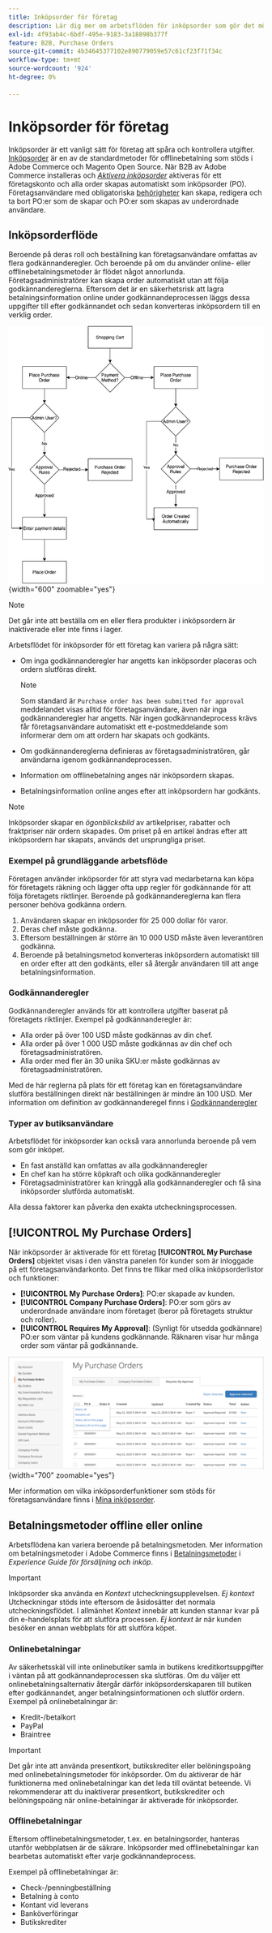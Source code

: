 ```yaml
---
title: Inköpsorder för företag
description: Lär dig mer om arbetsflöden för inköpsorder som gör det möjligt för företag att spåra och kontrollera utgifter.
exl-id: 4f93ab4c-6bdf-495e-9183-3a18898b377f
feature: B2B, Purchase Orders
source-git-commit: 4b34645377102e890779059e57c61cf23f71f34c
workflow-type: tm+mt
source-wordcount: '924'
ht-degree: 0%

---
```


# Inköpsorder för företag

Inköpsorder är ett vanligt sätt för företag att spåra och kontrollera utgifter. [Inköpsorder](../stores-purchase/purchase-order.md) är en av de standardmetoder för offlinebetalning som stöds i Adobe Commerce och Magento Open Source. När B2B av Adobe Commerce installeras och [_Aktivera inköpsorder_](account-company-manage.md#advanced-settings) aktiveras för ett företagskonto och alla order skapas automatiskt som inköpsorder (PO). Företagsanvändare med obligatoriska [behörigheter](account-company-roles-permissions.md) kan skapa, redigera och ta bort PO:er som de skapar och PO:er som skapas av underordnade användare.

## Inköpsorderflöde

Beroende på deras roll och beställning kan företagsanvändare omfattas av flera godkännanderegler. Och beroende på om du använder online- eller offlinebetalningsmetoder är flödet något annorlunda. Företagsadministratörer kan skapa order automatiskt utan att följa godkännandereglerna. Eftersom det är en säkerhetsrisk att lagra betalningsinformation online under godkännandeprocessen läggs dessa uppgifter till efter godkännandet och sedan konverteras inköpsordern till en verklig order.

![Inköpsorderflöde](./assets/purchase-order-flow.png){width="600" zoomable="yes"}

>[!NOTE]
>
>Det går inte att beställa om en eller flera produkter i inköpsordern är inaktiverade eller inte finns i lager.

Arbetsflödet för inköpsorder för ett företag kan variera på några sätt:

- Om inga godkännanderegler har angetts kan inköpsorder placeras och ordern slutföras direkt.

  >[!NOTE]
  >
  >Som standard är `Purchase order has been submitted for approval` meddelandet visas alltid för företagsanvändare, även när inga godkännanderegler har angetts. När ingen godkännandeprocess krävs får företagsanvändare automatiskt ett e-postmeddelande som informerar dem om att ordern har skapats och godkänts.

- Om godkännandereglerna definieras av företagsadministratören, går användarna igenom godkännandeprocessen.
- Information om offlinebetalning anges när inköpsordern skapas.
- Betalningsinformation online anges efter att inköpsordern har godkänts.

>[!NOTE]
>
>Inköpsorder skapar en _ögonblicksbild_ av artikelpriser, rabatter och fraktpriser när ordern skapades. Om priset på en artikel ändras efter att inköpsordern har skapats, används det ursprungliga priset.

### Exempel på grundläggande arbetsflöde

Företagen använder inköpsorder för att styra vad medarbetarna kan köpa för företagets räkning och lägger ofta upp regler för godkännande för att följa företagets riktlinjer. Beroende på godkännandereglerna kan flera personer behöva godkänna ordern.

1. Användaren skapar en inköpsorder för 25 000 dollar för varor.
1. Deras chef måste godkänna.
1. Eftersom beställningen är större än 10 000 USD måste även leverantören godkänna.
1. Beroende på betalningsmetod konverteras inköpsordern automatiskt till en order efter att den godkänts, eller så återgår användaren till att ange betalningsinformation.

### Godkännanderegler

Godkännanderegler används för att kontrollera utgifter baserat på företagets riktlinjer. Exempel på godkännanderegler är:

- Alla order på över 100 USD måste godkännas av din chef.
- Alla order på över 1 000 USD måste godkännas av din chef och företagsadministratören.
- Alla order med fler än 30 unika SKU:er måste godkännas av företagsadministratören.

Med de här reglerna på plats för ett företag kan en företagsanvändare slutföra beställningen direkt när beställningen är mindre än 100 USD. Mer information om definition av godkännanderegel finns i [Godkännanderegler](account-dashboard-approval-rules.md)

### Typer av butiksanvändare

Arbetsflödet för inköpsorder kan också vara annorlunda beroende på vem som gör inköpet.

- En fast anställd kan omfattas av alla godkännanderegler
- En chef kan ha större köpkraft och olika godkännanderegler
- Företagsadministratörer kan kringgå alla godkännanderegler och få sina inköpsorder slutförda automatiskt.

Alla dessa faktorer kan påverka den exakta utcheckningsprocessen.

## [!UICONTROL My Purchase Orders]

När inköpsorder är aktiverade för ett företag **[!UICONTROL My Purchase Orders]** objektet visas i den vänstra panelen för kunder som är inloggade på ett företagsanvändarkonto. Det finns tre flikar med olika inköpsorderlistor och funktioner:

- **[!UICONTROL My Purchase Orders]**: PO:er skapade av kunden.
- **[!UICONTROL Company Purchase Orders]**: PO:er som görs av underordnade användare inom företaget (beror på företagets struktur och roller).
- **[!UICONTROL Requires My Approval]**: (Synligt för utsedda godkännare) PO:er som väntar på kundens godkännande. Räknaren visar hur många order som väntar på godkännande.

![Mina inköpsorder](./assets/account-dashboard-my-purchase-orders.png){width="700" zoomable="yes"}

Mer information om vilka inköpsorderfunktioner som stöds för företagsanvändare finns i [Mina inköpsorder](account-dashboard-my-purchase-orders.md).

## Betalningsmetoder offline eller online

Arbetsflödena kan variera beroende på betalningsmetoden. Mer information om betalningsmetoder i Adobe Commerce finns i [Betalningsmetoder](../stores-purchase/payments.md) i _Experience Guide för försäljning och inköp_.

>[!IMPORTANT]
>
>Inköpsorder ska använda en _Kontext_ utcheckningsupplevelsen. _Ej kontext_ Utcheckningar stöds inte eftersom de åsidosätter det normala utcheckningsflödet. I allmänhet _Kontext_ innebär att kunden stannar kvar på din e-handelsplats för att slutföra processen. _Ej kontext_ är när kunden besöker en annan webbplats för att slutföra köpet.

### Onlinebetalningar

Av säkerhetsskäl vill inte onlinebutiker samla in butikens kreditkortsuppgifter i väntan på att godkännandeprocessen ska slutföras. Om du väljer ett onlinebetalningsalternativ återgår därför inköpsorderskaparen till butiken efter godkännandet, anger betalningsinformationen och slutför ordern. Exempel på onlinebetalningar är:

- Kredit-/betalkort
- PayPal
- Braintree

>[!IMPORTANT]
>
>Det går inte att använda presentkort, butikskrediter eller belöningspoäng med onlinebetalningsmetoder för inköpsorder. Om du aktiverar de här funktionerna med onlinebetalningar kan det leda till oväntat beteende. Vi rekommenderar att du inaktiverar presentkort, butikskrediter och belöningspoäng när online-betalningar är aktiverade för inköpsorder.

### Offlinebetalningar

Eftersom offlinebetalningsmetoder, t.ex. en betalningsorder, hanteras utanför webbplatsen är de säkrare. Inköpsorder med offlinebetalningar kan bearbetas automatiskt efter varje godkännandeprocess.

Exempel på offlinebetalningar är:

- Check-/penningbeställning
- Betalning à conto
- Kontant vid leverans
- Banköverföringar
- Butikskrediter

